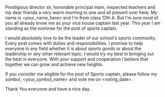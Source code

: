 Prestigious director sir, honorable principal mam, respected teachers and my dear friends a very warm morning to one and all present over here. My name is <your_name_here> and I'm from class 12th A. But I'm sure most of you all already know me as your vice house captain last year. This year I am standing as the nominee for the post of sports captain. 

I would absolutely love to be the leader of our school's sports community. Every post comes with duties and responsibilities. I promise to help everyone in any field whether it is about sports goods or about the leadership or any other relevant topic. I would try my best in bringing out the best in everyone. With your support and cooperation I believe that together we can grow and achieve new heights.

If you consider me eligible for the post of Sports captain, please follow my sombol, <your_symbol_name> and vote me on <voting_date>.

Thank You everyone and have a nice day.